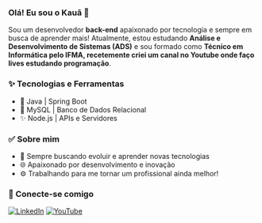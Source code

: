 ### Olá! Eu sou o Kauã 👋

Sou um desenvolvedor **back-end** apaixonado por tecnologia e sempre em busca de aprender mais! Atualmente, estou estudando **Análise e Desenvolvimento de Sistemas (ADS)** e sou formado como **Técnico em Informática pelo IFMA,
recetemente criei um canal no Youtube onde faço lives estudando programação**.

### ✨ Tecnologias e Ferramentas
- 💪 Java | Spring Boot
- 🏢 MySQL | Banco de Dados Relacional
- ✨ Node.js | APIs e Servidores

### ✅ Sobre mim
- 🌟 Sempre buscando evoluir e aprender novas tecnologias
- 🌐 Apaixonado por desenvolvimento e inovação
- ⚙️ Trabalhando para me tornar um profissional ainda melhor!

### 🌟 Conecte-se comigo
[![LinkedIn](https://img.shields.io/badge/LinkedIn-000?style=for-the-badge&logo=linkedin&logoColor=0A66C2)](https://www.linkedin.com/in/kau%C3%A3-wikleff-a3b447348/)
[![YouTube](https://img.shields.io/badge/YouTube-000?style=for-the-badge&logo=youtube&logoColor=FF0000)](https://youtube.com/@devkakau?si=qBP5DKyJ0q0LQbyp)



